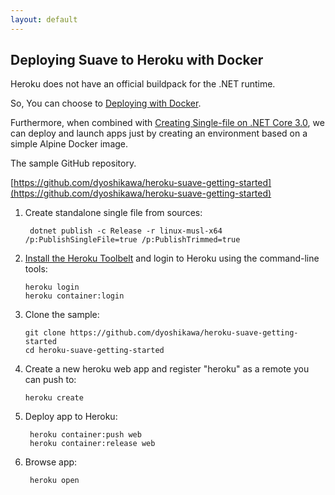 ```yaml
---
layout: default
---
```


Deploying Suave to Heroku with Docker
----------------------------

Heroku does not have an official buildpack for the .NET runtime.

So, You can choose to [Deploying with Docker](https://devcenter.heroku.com/categories/deploying-with-docker).

Furthermore, when combined with [Creating Single-file on .NET Core 3.0](https://docs.microsoft.com/en-us/dotnet/core/whats-new/dotnet-core-3-0#compiledeploy), we can deploy and launch apps just by creating an environment based on a simple Alpine Docker image.

The sample GitHub repository.

[https://github.com/dyoshikawa/heroku-suave-getting-started](https://github.com/dyoshikawa/heroku-suave-getting-started)

1. Create standalone single file from sources:

        dotnet publish -c Release -r linux-musl-x64 /p:PublishSingleFile=true /p:PublishTrimmed=true

2. [Install the Heroku Toolbelt](https://toolbelt.heroku.com/) and login to Heroku using the command-line tools:

       heroku login
       heroku container:login

3. Clone the sample:

       git clone https://github.com/dyoshikawa/heroku-suave-getting-started
       cd heroku-suave-getting-started

4. Create a new heroku web app and register "heroku" as a remote you can push to:

       heroku create

5. Deploy app to Heroku:

        heroku container:push web
        heroku container:release web

6. Browse app:

        heroku open
